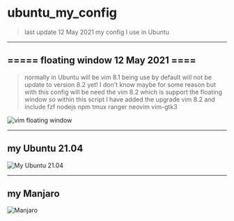 # ubuntu_my_config
> last update 12 May 2021
> my config I use in Ubuntu








--- 
## ===== floating window 12 May 2021 ====

> normally in Ubuntu will be vim 8.1 being use by default 
> will not be update to version 8.2 yet! I don't know maybe for some reason
> but with this config will be need the vim 8.2 which is support the floating window 
> so within this script I have added the upgrade vim 8.2 and include 
> fzf nodejs npm tmux ranger neovim vim-gtk3





[floating_window]:https://i.ibb.co/mRz28sm/2021-05-12-floating-window.png

![vim floating window][floating_window]


---

## my Ubuntu 21.04 

[my_ubuntu_2104]:https://i.ibb.co/MGQqtMF/2021-04-27-ubuntu2104.png

[my_manjaro_27-04-21]:https://i.ibb.co/M6R8QVb/2021-04-27-manjaro.png


![My Ubuntu 21.04][my_ubuntu_2104]



---

## my Manjaro 


![Manjaro][my_manjaro_27-04-21]



